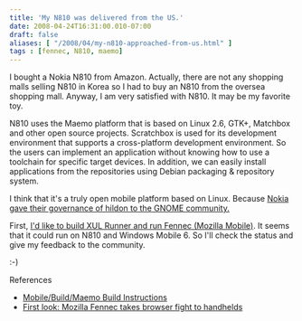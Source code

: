 ```yaml
---
title: 'My N810 was delivered from the US.'
date: 2008-04-24T16:31:00.010-07:00
draft: false
aliases: [ "/2008/04/my-n810-approached-from-us.html" ]
tags : [fennec, N810, maemo]
---
```


I bought a Nokia N810 from Amazon. Actually, there are not any shopping malls selling N810 in Korea so I had to buy an N810 from the oversea shopping mall. Anyway, I am very satisfied with N810. It may be my favorite toy.  
  
N810 uses the Maemo platform that is based on Linux 2.6, GTK+, Matchbox and other open source projects. Scratchbox is used for its development environment that supports a cross-platform development environment. So the users can implement an application without knowing how to use a toolchain for specific target devices. In addition, we can easily install applications from the repositories using Debian packaging & repository system.  
  
I think that it's a truly open mobile platform based on Linux. Because [Nokia gave their governance of hildon to the GNOME community.](http://arstechnica.com/journals/linux.ars/2007/06/14/nokia-pushes-hildon-upstream)  
  
First, [I'd like to build XUL Runner and run Fennec (Mozilla Mobile)](https://bugzilla.mozilla.org/show_bug.cgi?id=430200). It seems that it could run on N810 and Windows Mobile 6. So I'll check the status and give my feedback to the community.  
  
:-)  
  
References  

*   [Mobile/Build/Maemo Build Instructions](http://arstechnica.com/news.ars/post/20080409-first-look-mozilla-fennec-targets-handheld-browser-market.html)
*   [First look: Mozilla Fennec takes browser fight to handhelds](http://arstechnica.com/news.ars/post/20080409-first-look-mozilla-fennec-targets-handheld-browser-market.html)